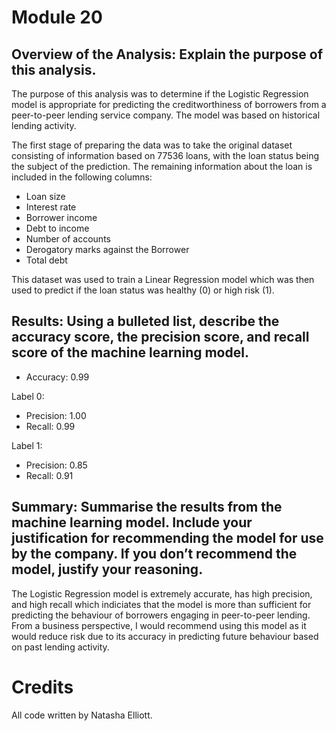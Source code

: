 # Module 20

## Overview of the Analysis: Explain the purpose of this analysis.

The purpose of this analysis was to determine if the Logistic Regression model is appropriate for predicting the creditworthiness of borrowers from a peer-to-peer lending service company. The model was based on historical lending activity.

The first stage of preparing the data was to take the original dataset consisting of information based on 77536 loans, with the loan status being the subject of the prediction. The remaining information about the loan is included in the following columns:

- Loan size
- Interest rate
- Borrower income
- Debt to income
- Number of accounts
- Derogatory marks against the Borrower
- Total debt

This dataset was used to train a Linear Regression model which was then used to predict if the loan status was healthy (0) or high risk (1). 

## Results: Using a bulleted list, describe the accuracy score, the precision score, and recall score of the machine learning model.

- Accuracy: 0.99

Label 0:
- Precision: 1.00
- Recall: 0.99

Label 1:
- Precision: 0.85
- Recall: 0.91

## Summary: Summarise the results from the machine learning model. Include your justification for recommending the model for use by the company. If you don’t recommend the model, justify your reasoning.
The Logistic Regression model is extremely accurate, has high precision, and high recall which indiciates that the model is more than sufficient for predicting the behaviour of borrowers engaging in peer-to-peer lending. From a business perspective, I would recommend using this model as it would reduce risk due to its accuracy in predicting future behaviour based on past lending activity. 

# Credits
All code written by Natasha Elliott.
